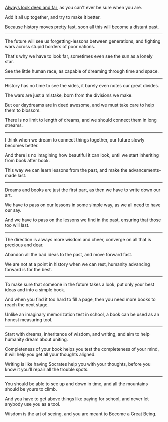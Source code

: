 [Always look deep and far][1],
as you can't ever be sure when you are.

Add it all up together,
and try to make it better.

Because history moves pretty fast,
soon all this will become a distant past.

---

The future will see us forgetting-lessons between generations,
and fighting wars across stupid borders of poor nations.

That's why we have to look far,
sometimes even see the sun as a lonely star.

See the little human race,
as capable of dreaming through time and space.

---

History has no time to see the sides,
it barely even notes our great divides.

The wars are just a mistake,
born from the divisions we make.

But our daydreams are in deed awesome,
and we must take care to help them to blossom.

There is no limit to length of dreams,
and we should connect them in long streams.

---

I think when we dream to connect things together,
our future slowly becomes better.

And there is no imagining how beautiful it can look,
until we start inheriting from book after book.

This way we can learn lessons from the past,
and make the advancements-made last.

---

Dreams and books are just the first part,
as then we have to write down our art.

We have to pass on our lessons in some simple way,
as we all need to have our say.

And we have to pass on the lessons we find in the past,
ensuring that those too will last.

---

The direction is always more wisdom and cheer,
converge on all that is precious and dear.

Abandon all the bad ideas to the past,
and move forward fast.

We are not at a point in history when we can rest,
humanity advancing forward is for the best.

---

To make sure that someone in the future takes a look,
put only your best ideas and into a simple book.

And when you find it too hard to fill a page,
then you need more books to reach the next stage.

Unlike an imaginary memorization test in school,
a book can be used as an honest measuring tool.

---

Start with dreams, inheritance of wisdom, and writing,
and aim to help humanity dream about uniting.

Completeness of your book helps you test the completeness of your mind,
it will help you get all your thoughts aligned.

Writing is like having Socrates help you with your thoughts,
before you know it you'll repair all the trouble spots.

---

You should be able to see up and down in time,
and all the mountains should be yours to climb.

And you have to get above things like paying for school,
and never let anybody use you as a tool.

Wisdom is the art of seeing,
and you are meant to Become a Great Being.

[1]: https://www.youtube.com/watch?v=q6oTziHKM_c
